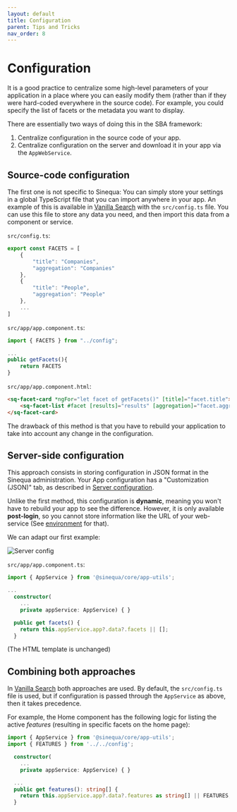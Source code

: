 ```yaml
---
layout: default
title: Configuration
parent: Tips and Tricks
nav_order: 8
---
```


# Configuration

It is a good practice to centralize some high-level parameters of your application in a place where you can easily modify them (rather than if they were hard-coded everywhere in the source code). For example, you could specify the list of facets or the metadata you want to display.

There are essentially two ways of doing this in the SBA framework:

1. Centralize configuration in the source code of your app.
2. Centralize configuration on the server and download it in your app via the `AppWebService`.

## Source-code configuration

The first one is not specific to Sinequa: You can simply store your settings in a global TypeScript file that you can import anywhere in your app. An example of this is available in [Vanilla Search]({{site.baseurl}}modules/vanilla-search/vanilla-search.html) with the `src/config.ts` file. You can use this file to store any data you need, and then import this data from a component or service.

`src/config.ts`:

```ts
export const FACETS = [
    {
        "title": "Companies",
        "aggregation": "Companies"
    },
    {
        "title": "People",
        "aggregation": "People"
    },
    ...
]
```

`src/app/app.component.ts`:

```ts
import { FACETS } from "../config";

...
public getFacets(){
    return FACETS
}
```

`src/app/app.component.html`:

```html
<sq-facet-card *ngFor="let facet of getFacets()" [title]="facet.title">
    <sq-facet-list #facet [results]="results" [aggregation]="facet.aggregation"></sq-facet-list>
</sq-facet-card>
```

The drawback of this method is that you have to rebuild your application to take into account any change in the configuration.

## Server-side configuration

This approach consists in storing configuration in JSON format in the Sinequa administration. Your App configuration has a "Customization (JSON)" tab, as described in [Server configuration]({{site.baseurl}}guides/server-config.html#apps).

Unlike the first method, this configuration is **dynamic**, meaning you won't have to rebuild your app to see the difference. However, it is only available **post-login**, so you cannot store information like the URL of your web-service (See [environment](environment.html) for that).

We can adapt our first example:

![Server config]({{site.baseurl}}assets/tipstricks/config.png)

`src/app/app.component.ts`:

```ts
import { AppService } from '@sinequa/core/app-utils';

...
  constructor(
    ...
    private appService: AppService) { }

  public get facets() {
    return this.appService.app?.data?.facets || [];
  }
```

(The HTML template is unchanged)

## Combining both approaches

In [Vanilla Search]({{site.baseurl}}modules/vanilla-search/vanilla-search.html) both approaches are used. By default, the `src/config.ts` file is used, but if configuration is passed through the `AppService` as above, then it takes precedence.

For example, the Home component has the following logic for listing the active *features* (resulting in specific facets on the home page):

```ts
import { AppService } from '@sinequa/core/app-utils';
import { FEATURES } from '../../config';

  constructor(
    ...
    private appService: AppService) { }

  ...
  public get features(): string[] {
    return this.appService.app?.data?.features as string[] || FEATURES;
  }
```
